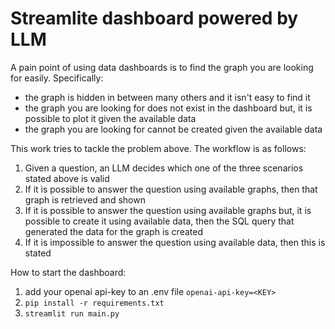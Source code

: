 # Streamlite dashboard powered by LLM

A pain point of using data dashboards is to find the graph you are looking for easily. Specifically: 
- the graph is hidden in between many others and it isn't easy to find it
- the graph you are looking for does not exist in the dashboard but, it is possible to plot it given the available data 
- the graph you are looking for cannot be created given the available data

This work tries to tackle the problem above. The workflow is as follows: 
1. Given a question, an LLM decides which one of the three scenarios stated above is valid
2. If it is possible to answer the question using available graphs, then that graph is retrieved and shown
3. If it is possible to answer the question using available graphs but, it is possible to create it using available data, then the SQL query that generated the data for the graph is created
4. If it is impossible to answer the question using available data, then this is stated

How to start the dashboard: 
1. add your openai api-key to an .env file `openai-api-key=<KEY>`
2. `pip install -r requirements.txt`
3. `streamlit run main.py`
